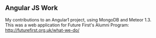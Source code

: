 ## Angular JS Work

My contributions to an Angular1 project, using MongoDB and Meteor 1.3.
This was a web application for Future First's Alumni Program: http://futurefirst.org.uk/what-we-do/
